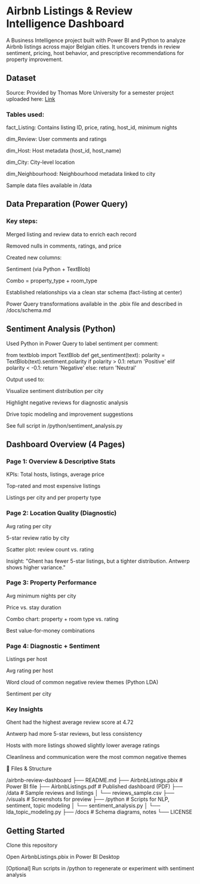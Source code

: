 # Airbnb Listings & Review Intelligence Dashboard

A Business Intelligence project built with Power BI and Python to analyze Airbnb listings across major Belgian cities. It uncovers trends in review sentiment, pricing, host behavior, and prescriptive recommendations for property improvement.

##  Dataset

Source: Provided by Thomas More University for a semester project
        uploaded here: <a href="https://www.kaggle.com/datasets/emmanuelakpandara/airbnb-belgium-dataset">Link</a>

### Tables used:

fact_Listing: Contains listing ID, price, rating, host_id, minimum nights

dim_Review: User comments and ratings

dim_Host: Host metadata (host_id, host_name)

dim_City: City-level location

dim_Neighbourhood: Neighbourhood metadata linked to city

Sample data files available in /data

##  Data Preparation (Power Query)

### Key steps:
<ul></ul>
Merged listing and review data to enrich each record

Removed nulls in comments, ratings, and price

Created new columns:

Sentiment (via Python + TextBlob)

Combo = property_type + room_type

Established relationships via a clean star schema (fact-listing at center)

Power Query transformations available in the .pbix file and described in /docs/schema.md

## Sentiment Analysis (Python)

Used Python in Power Query to label sentiment per comment:

from textblob import TextBlob
def get_sentiment(text):
    polarity = TextBlob(text).sentiment.polarity
    if polarity > 0.1:
        return 'Positive'
    elif polarity < -0.1:
        return 'Negative'
    else:
        return 'Neutral'

Output used to:
<ul></ul>
Visualize sentiment distribution per city

Highlight negative reviews for diagnostic analysis

Drive topic modeling and improvement suggestions

See full script in /python/sentiment_analysis.py

## Dashboard Overview (4 Pages)

### Page 1: Overview & Descriptive Stats

KPIs: Total hosts, listings, average price

Top-rated and most expensive listings

Listings per city and per property type

### Page 2: Location Quality (Diagnostic)

Avg rating per city

5-star review ratio by city

Scatter plot: review count vs. rating

Insight: "Ghent has fewer 5-star listings, but a tighter distribution. Antwerp shows higher variance."

### Page 3: Property Performance

Avg minimum nights per city

Price vs. stay duration

Combo chart: property + room type vs. rating

Best value-for-money combinations

### Page 4: Diagnostic + Sentiment

Listings per host

Avg rating per host

Word cloud of common negative review themes (Python LDA)

Sentiment per city

### Key Insights

Ghent had the highest average review score at 4.72

Antwerp had more 5-star reviews, but less consistency

Hosts with more listings showed slightly lower average ratings

Cleanliness and communication were the most common negative themes

📄 Files & Structure

/airbnb-review-dashboard
├── README.md
├── AirbnbListings.pbix              # Power BI file
├── AirbnbListings.pdf               # Published dashboard (PDF)
├── /data                            # Sample reviews and listings
│   └── reviews_sample.csv
├── /visuals                         # Screenshots for preview
├── /python                          # Scripts for NLP, sentiment, topic modeling
│   └── sentiment_analysis.py
│   └── lda_topic_modeling.py
├── /docs                            # Schema diagrams, notes
└── LICENSE

## Getting Started

Clone this repository

Open AirbnbListings.pbix in Power BI Desktop

[Optional] Run scripts in /python to regenerate or experiment with sentiment analysis
